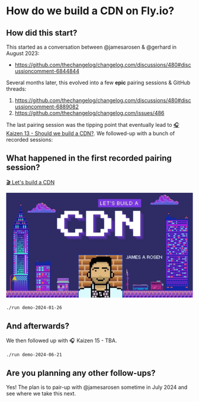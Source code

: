 # How do we build a CDN on Fly.io?

## How did this start?

This started as a conversation between @jamesarosen & @gerhard in August 2023:
- https://github.com/thechangelog/changelog.com/discussions/480#discussioncomment-6844844

Several months later, this evolved into a few **epic** pairing sessions &
GitHub threads:
1. https://github.com/thechangelog/changelog.com/discussions/480#discussioncomment-6889082
2. https://github.com/thechangelog/changelog.com/issues/486

The last pairing session was the tipping point that eventually lead to [🎧
Kaizen 13 - Should we build a CDN?](https://changelog.com/friends/26). We
followed-up with a bunch of recorded sessions:

## What happened in the first recorded pairing session?

[🎬 Let's build a CDN](https://www.youtube.com/watch?v=8bDgWvyglno)

[![lets-build-a-cdn-v6](./lets-build-a-cdn-v6.jpg)](https://www.youtube.com/watch?v=8bDgWvyglno)

`./run demo-2024-01-26`

## And afterwards?

We then followed up with 🎧 Kaizen 15 - TBA.

`./run demo-2024-06-21`

## Are you planning any other follow-ups?

Yes! The plan is to pair-up with @jamesarosen sometime in July 2024 and see
where we take this next.
